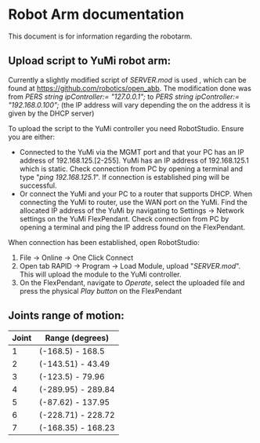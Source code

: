 # Robot Arm documentation
This document is for information regarding the robotarm.

## Upload script to YuMi robot arm:
Currently a slightly modified script of *SERVER.mod* is used , which can be found at https://github.com/robotics/open_abb. The modification done was from
*PERS string ipController:= "127.0.0.1";*
to
*PERS string ipController:= "192.168.0.100";* (the IP address will vary depending the on the address it is given by the DHCP server)

To upload the script to the YuMi controller you need RobotStudio. Ensure you are either:

* Connected to the YuMi via the MGMT port and that your PC has an IP address of 192.168.125.[2-255]. YuMi has an IP address of 192.168.125.1 which is static. Check connection from PC by opening a terminal and type "*ping 192.168.125.1*". If connection is established ping will be successful.
* Or connect the YuMi and your PC to a router that supports DHCP. When connecting the YuMi to router, use the WAN port on the YuMi. Find the allocated IP address of the YuMi by navigating to Settings -> Network settings on the YuMi FlexPendant. Check connection from PC by opening a terminal and ping the IP address found on the FlexPendant.

When connection has been established, open RobotStudio:
1. File -> Online -> One Click Connect
2. Open tab RAPID -> Program -> Load Module, upload "*SERVER.mod*". This will upload the module to the YuMi controller.
3. On the FlexPendant, navigate to *Operate*, select the uploaded file and press the physical *Play button* on the FlexPendant 




## Joints range of motion:

| Joint     | Range (degrees)   |
| --------  | -------           |
| 1         | (-168.5) - 168.5  |
| 2         | (-143.51) - 43.49 |
| 3         | (-123.5) - 79.96  |
| 4         | (-289.95) - 289.84|
| 5         | (-87.62)  - 137.95|
| 6         | (-228.71) - 228.72|
| 7         | (-168.35) - 168.23|